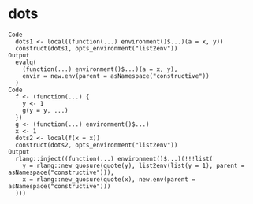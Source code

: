 # dots

    Code
      dots1 <- local((function(...) environment()$...)(a = x, y))
      construct(dots1, opts_environment("list2env"))
    Output
      evalq(
        (function(...) environment()$...)(a = x, y),
        envir = new.env(parent = asNamespace("constructive"))
      )
    Code
      f <- (function(...) {
        y <- 1
        g(y = y, ...)
      })
      g <- (function(...) environment()$...)
      x <- 1
      dots2 <- local(f(x = x))
      construct(dots2, opts_environment("list2env"))
    Output
      rlang::inject((function(...) environment()$...)(!!!list(
        y = rlang::new_quosure(quote(y), list2env(list(y = 1), parent = asNamespace("constructive"))),
        x = rlang::new_quosure(quote(x), new.env(parent = asNamespace("constructive")))
      )))

